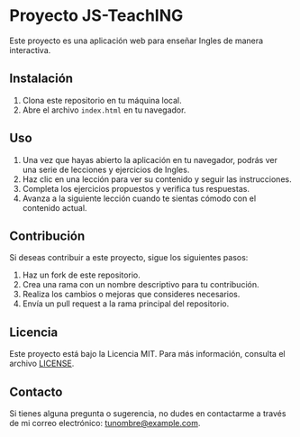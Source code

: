 # Proyecto JS-TeachING

Este proyecto es una aplicación web para enseñar Ingles de manera interactiva.

## Instalación

1. Clona este repositorio en tu máquina local.
2. Abre el archivo `index.html` en tu navegador.

## Uso

1. Una vez que hayas abierto la aplicación en tu navegador, podrás ver una serie de lecciones y ejercicios de Ingles.
2. Haz clic en una lección para ver su contenido y seguir las instrucciones.
3. Completa los ejercicios propuestos y verifica tus respuestas.
4. Avanza a la siguiente lección cuando te sientas cómodo con el contenido actual.

## Contribución

Si deseas contribuir a este proyecto, sigue los siguientes pasos:

1. Haz un fork de este repositorio.
2. Crea una rama con un nombre descriptivo para tu contribución.
3. Realiza los cambios o mejoras que consideres necesarios.
4. Envía un pull request a la rama principal del repositorio.

## Licencia

Este proyecto está bajo la Licencia MIT. Para más información, consulta el archivo [LICENSE](./LICENSE).

## Contacto

Si tienes alguna pregunta o sugerencia, no dudes en contactarme a través de mi correo electrónico: [tunombre@example.com](mailto:tunombre@example.com).
